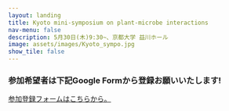 ```yaml
---
layout: landing
title: Kyoto mini-symposium on plant-microbe interactions
nav-menu: false
description: 5月30日(木)9:30~、京都大学 益川ホール
image: assets/images/Kyoto_sympo.jpg
show_tile: false
---
```


<!-- Main -->
<div id="main">

<!-- One -->
<section id="one">
	<div class="inner">
        <h3>参加希望者は下記Google Formから登録お願いいたします!</h3>
		<a href="https://forms.gle/sA7mkHq1QgH9Xibb9">参加登録フォームはこちらから。</a>
        <br>
        <span class="image fit"><img src="{% link assets/images/Kyoto_sympo_poster.jpg %}" alt="" /></span>
	</div>
</section>
